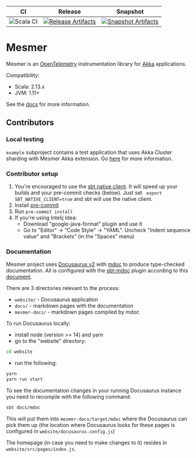 | CI | Release | Snapshot |
| --- | --- | --- |
| ![Scala CI][Badge-CI] | [![Release Artifacts][badge-releases]][link-releases] | [![Snapshot Artifacts][badge-snapshots]][link-snapshots] |

# Mesmer

Mesmer is an [OpenTelemetry](https://opentelemetry.io/) instrumentation library for [Akka](https://akka.io/)
applications.

Compatibility:
- Scala: 2.13.x
- JVM: 1.11+
  
See the [docs](https://scalaconsultants.github.io/mesmer/) for more information.

## Contributors
### Local testing

`example` subproject contains a test application that uses Akka Cluster sharding with Mesmer Akka extension.
Go [here](example/README.md) for more information.

### Contributor setup

1. You're encouraged to use
   the [sbt native client](https://www.scala-sbt.org/1.x/docs/sbt-1.4-Release-Notes.html#Native+thin+client). It will
   speed up your builds and your pre-commit checks (below). Just set ` export SBT_NATIVE_CLIENT=true` and sbt will use
   the native client.
2. Install [pre-commit](https://pre-commit.com/)
3. Run `pre-commit install`
4. If you're using Intelij Idea:
    - Download "google-java-format" plugin and use it
    - Go to "Editor" -> "Code Style" -> "YAML". Uncheck "Indent sequence value" and "Brackets" (in the "Spaces" menu)

### Documentation

Mesmer project uses [Docusaurus v2](https://docusaurus.io/) with [mdoc](https://scalameta.org/mdoc/) to produce
type-checked documentation. All is configured with the [sbt-mdoc](https://scalameta.org/mdoc/docs/installation.html#sbt)
plugin according to this [document](https://scalameta.org/mdoc/docs/docusaurus.html).

There are 3 directories relevant to the process:

- `website/` - Docusaurus application
- `docs/` - markdown pages with the documentation
- `mesmer-docs/` - markdown pages compiled by mdoc

To run Docusaurus locally:

- install node (version >= 14) and yarn
- go to the "website" directory:

```sh
cd website
```

- run the following:

```sh
yarn
yarn run start
```

To see the documentation changes in your running Docusaurus instance you need to recompile with the following command:

```sh
sbt docs/mdoc
```

This will put them into `mesmer-docs/target/mdoc` where the Docusaurus can pick them up (the location where Docusaurus
looks for these pages is configured in `website/docusaurus.config.js`)

The homepage (in case you need to make changes to it) resides in `website/src/pages/index.js`.

[Badge-CI]: https://github.com/ScalaConsultants/mesmer/workflows/Scala%20CI/badge.svg

[badge-releases]: https://img.shields.io/nexus/r/https/oss.sonatype.org/io.scalac/mesmer-akka-extension_2.13 "Sonatype Releases"

[badge-snapshots]: https://img.shields.io/nexus/s/https/oss.sonatype.org/io.scalac/mesmer-akka-extension_2.13 "Sonatype Snapshots"

[link-releases]: https://oss.sonatype.org/content/repositories/releases/io/scalac/mesmer-akka-extension_2.13/ "Sonatype Releases"

[link-snapshots]: https://oss.sonatype.org/content/repositories/snapshots/io/scalac/mesmer-akka-extension_2.13/ "Sonatype Snapshots"
